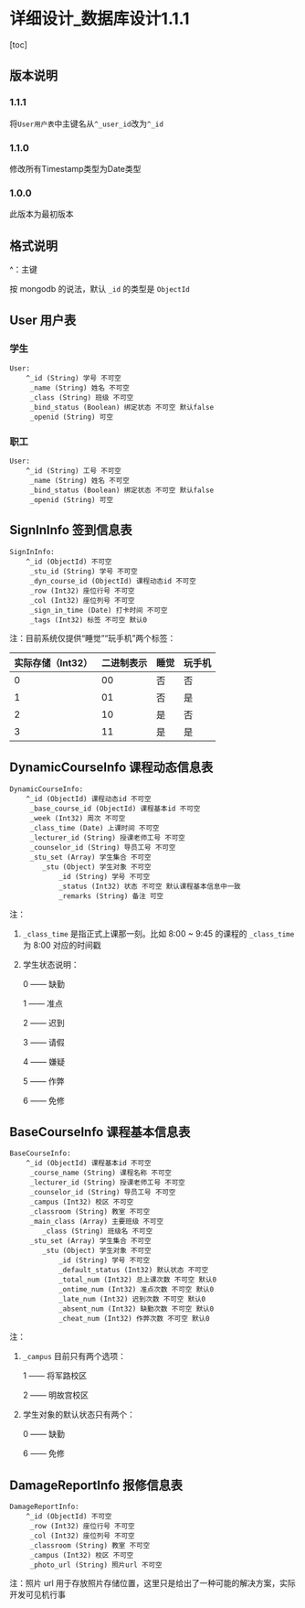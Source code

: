 # 详细设计_数据库设计1.1.1

[toc]

## 版本说明

### 1.1.1

将`User用户表`中主键名从`^_user_id`改为`^_id`

### 1.1.0

修改所有Timestamp类型为Date类型

### 1.0.0

此版本为最初版本



## 格式说明

^：主键

按 mongodb 的说法，默认 `_id` 的类型是 `ObjectId`



## User 用户表

### 学生

```
User:
	^_id (String) 学号 不可空
	 _name (String) 姓名 不可空
	 _class (String) 班级 不可空
	 _bind_status (Boolean) 绑定状态 不可空 默认false
	 _openid (String) 可空
```



### 职工

```
User:
	^_id (String) 工号 不可空
	 _name (String) 姓名 不可空
	 _bind_status (Boolean) 绑定状态 不可空 默认false
	 _openid (String) 可空
```



## SignInInfo 签到信息表

```
SignInInfo:
	^_id (ObjectId) 不可空
	 _stu_id (String) 学号 不可空
	 _dyn_course_id (ObjectId) 课程动态id 不可空
	 _row (Int32) 座位行号 不可空
	 _col (Int32) 座位列号 不可空
	 _sign_in_time (Date) 打卡时间 不可空
	 _tags (Int32) 标签 不可空 默认0
```

注：目前系统仅提供“睡觉”“玩手机”两个标签：

| 实际存储（Int32） | 二进制表示 | 睡觉 | 玩手机 |
| ----------------- | ---------- | ---- | ------ |
| 0                 | 00         | 否   | 否     |
| 1                 | 01         | 否   | 是     |
| 2                 | 10         | 是   | 否     |
| 3                 | 11         | 是   | 是     |



## DynamicCourseInfo 课程动态信息表

```
DynamicCourseInfo:
	^_id (ObjectId) 课程动态id 不可空
	 _base_course_id (ObjectId) 课程基本id 不可空
	 _week (Int32) 周次 不可空
	 _class_time (Date) 上课时间 不可空
	 _lecturer_id (String) 授课老师工号 不可空
	 _counselor_id (String) 导员工号 不可空
	 _stu_set (Array) 学生集合 不可空
	 	_stu (Object) 学生对象 不可空
	 		_id (String) 学号 不可空
	 		_status (Int32) 状态 不可空 默认课程基本信息中一致
	 		_remarks (String) 备注 可空
```

注：

1. `_class_time` 是指正式上课那一刻。比如 8:00 ~ 9:45 的课程的 `_class_time` 为 8:00 对应的时间戳

2. 学生状态说明：

   0 —— 缺勤

   1 —— 准点

   2 —— 迟到

   3 —— 请假

   4 —— 嫌疑

   5 —— 作弊

   6 —— 免修



## BaseCourseInfo 课程基本信息表

```
BaseCourseInfo:
	^_id (ObjectId) 课程基本id 不可空
	 _course_name (String) 课程名称 不可空
	 _lecturer_id (String) 授课老师工号 不可空
	 _counselor_id (String) 导员工号 不可空
	 _campus (Int32) 校区 不可空
	 _classroom (String) 教室 不可空
	 _main_class (Array) 主要班级 不可空
	 	_class (String) 班级名 不可空
	 _stu_set (Array) 学生集合 不可空
	 	_stu (Object) 学生对象 不可空
	 		_id (String) 学号 不可空
	 		_default_status (Int32) 默认状态 不可空
	 		_total_num (Int32) 总上课次数 不可空 默认0
	 		_ontime_num (Int32) 准点次数 不可空 默认0
	 		_late_num (Int32) 迟到次数 不可空 默认0
	 		_absent_num (Int32) 缺勤次数 不可空 默认0
	 		_cheat_num (Int32) 作弊次数 不可空 默认0
```

注：

1. `_campus` 目前只有两个选项：

   1 —— 将军路校区

   2 —— 明故宫校区

2. 学生对象的默认状态只有两个：

   0 —— 缺勤

   6 —— 免修



## DamageReportInfo 报修信息表

```
DamageReportInfo:
	^_id (ObjectId) 不可空
	 _row (Int32) 座位行号 不可空
	 _col (Int32) 座位列号 不可空
	 _classroom (String) 教室 不可空
	 _campus (Int32) 校区 不可空
	 _photo_url (String) 照片url 不可空
```

注：照片 url 用于存放照片存储位置，这里只是给出了一种可能的解决方案，实际开发可见机行事
